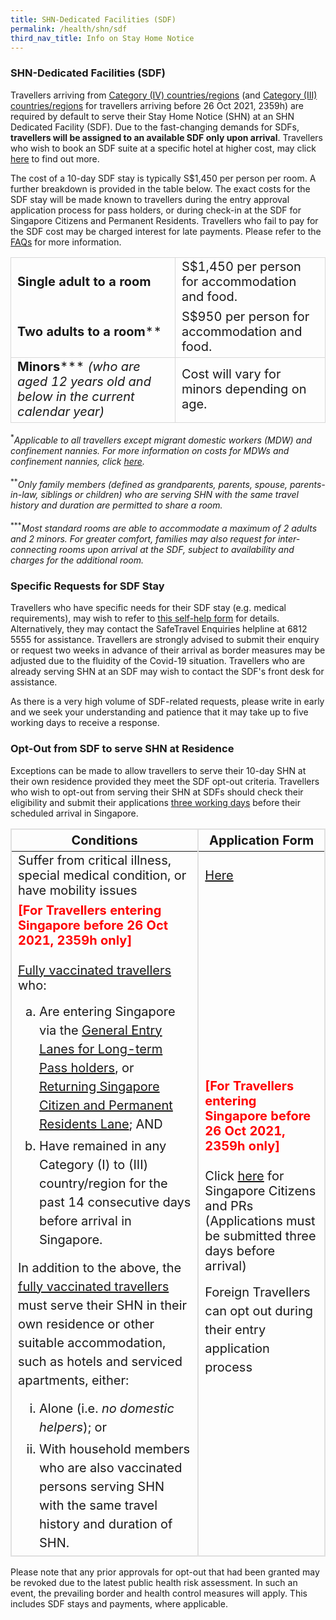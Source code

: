 ```yaml
---
title: SHN-Dedicated Facilities (SDF)
permalink: /health/shn/sdf
third_nav_title: Info on Stay Home Notice
---
```

### SHN-Dedicated Facilities (SDF)

Travellers arriving from <a href="/shn-and-swab-summary#table">Category (IV) countries/regions</a> (and <a href="/shn-and-swab-summary#category3">Category (III) countries/regions</a> for travellers arriving before 26 Oct 2021, 2359h) are required by default to serve their Stay Home Notice (SHN) at an SHN Dedicated Facility (SDF). Due to the fast-changing demands for SDFs, <b>travellers will be assigned to an available SDF only upon arrival</b>. Travellers who wish to book an SDF suite at a specific hotel at higher cost, may click <a href="/health/shn/sdfupgrade">here</a> to find out more.

The cost of a 10-day SDF stay is typically S$1,450 per person per room. A further breakdown is provided in the table below. The exact costs for the SDF stay will be made known to travellers during the entry approval application process for pass holders, or during check-in at the SDF for Singapore Citizens and Permanent Residents. Travellers who fail to pay for the SDF cost may be charged interest for late payments. Please refer to the <a href="/health/faq#shnsdf">FAQs</a> for more information.

<table>
  <tbody><tr>
    <td style="font-size:20px; border-top:1px solid #D8D8D8; border-left:1px solid #D8D8D8; border-right:1px solid #D8D8D8;"><b>Single adult to a room</b></td>
    <td style="font-size:20px; border-top:1px solid #D8D8D8; border-right:1px solid #D8D8D8;">S$1,450 per person for accommodation and food.</td>
  </tr>
  <tr>
    <td style="font-size:20px; border-left:1px solid #D8D8D8; border-right:1px solid #D8D8D8; border-bottom:1px solid #D8D8D8;"><b>Two adults to a room</b>**</td>
    <td style="font-size:20px; border-right:1px solid #D8D8D8; border-bottom:1px solid #D8D8D8;">S$950 per person for accommodation and food.
    </td>   
  </tr>
    <tr>
    <td style="font-size:20px; border-left:1px solid #D8D8D8; border-right:1px solid #D8D8D8; border-bottom:1px solid #D8D8D8;"><b>Minors</b>*** <i>(who are aged 12 years old and below in the current calendar year)</i></td>
    <td style="font-size:20px; border-right:1px solid #D8D8D8; border-bottom:1px solid #D8D8D8;">Cost will vary for minors depending on age.</td>   
  </tr>
 </tbody></table>
<sup>*</sup><i>Applicable to all travellers except migrant domestic workers (MDW) and confinement nannies. For more information on costs for MDWs and confinement nannies, click  <a href="/wphl/shn-and-swab-summary">here</a>.</i><br><br>
<sup>**</sup><i>Only family members (defined as grandparents, parents, spouse, parents-in-law, siblings or children) who are serving SHN with the same travel history and duration are permitted to share a room.</i><br><br>
<sup>***</sup><i>Most standard rooms are able to accommodate a maximum of 2 adults and 2 minors. For greater comfort, families may also request for inter-connecting rooms upon arrival at the SDF, subject to availability and charges for the additional room.</i>


### Specific Requests for SDF Stay

Travellers who have specific needs for their SDF stay (e.g. medical requirements), may wish to refer to [this self-help form](https://go.gov.sg/shnhotelneeds) for details. Alternatively, they may contact the SafeTravel Enquiries helpline at 6812 5555 for assistance. Travellers are strongly advised to submit their enquiry or request two weeks in advance of their arrival as border measures may be adjusted due to the fluidity of the Covid-19 situation. Travellers who are already serving SHN at an SDF may wish to contact the SDF's front desk for assistance.
<p>As  there is a very high volume of SDF-related requests, please write in early and we seek your understanding and patience that it may take up to five working days to receive a response.</i></p>

### Opt-Out from SDF to serve SHN at Residence

Exceptions can be made to allow travellers to serve their 10-day SHN at their own residence provided they meet the SDF opt-out criteria. Travellers who wish to opt-out from serving their SHN at SDFs should check their eligibility and submit their applications <u>three working days</u> before their scheduled arrival in Singapore.
<table>
  <thead>
    <tr>
      <th style="font-size:20px; margin-top:0px; margin-bottom:0px;  border-left:2px solid #E0E0E0; border-top:2px solid #E0E0E0; border-right:2px solid #E0E0E0; text-align:center;"><b>Conditions</b></th>
      <th style="font-size:20px; margin-top:0px; margin-bottom:0px; border-top:2px solid #E0E0E0; border-right:2px solid #E0E0E0; text-align:center;"><b>Application Form</b></th>
    </tr>
  </thead>
  <tbody>
    <tr>
      <td style="font-size:20px; margin-top:0px; margin-bottom:0px; border-left:2px solid #E0E0E0; border-right:2px solid #E0E0E0;">Suffer from critical illness, special medical condition, or have mobility issues
</td>
      <td style="font-size:20px; margin-top:0px; margin-bottom:0px; border-right:2px solid #E0E0E0;"><a href="https://go.gov.sg/shnhotelneeds">Here</a></td>
    </tr>
       <tr>
      <td style="font-size:20px; margin-top:0px; margin-bottom:0px; border-left:2px solid #E0E0E0; border-right:2px solid #E0E0E0; border-bottom:2px solid #E0E0E0;"><span style="color:red;"><b>[For Travellers entering Singapore before 26 Oct 2021, 2359h only]</b></span><br/><br/><a href="/health/vtsg">Fully vaccinated travellers</a> who:
        <ol style="font-size:20px; margin-top:15px; margin-bottom:0px; list-style-type:lower-alpha;">
<li style="font-size:20px; margin-top:5px; margin-bottom:0px; list-style-type:lower-alpha; line-height:1.5">Are entering Singapore via the <a href="/arriving/overview#LTPH">General Entry Lanes for Long-term Pass holders</a>, or <a href="/arriving/overview#ReturningSCPR">Returning Singapore Citizen and Permanent Residents Lane</a>; AND</li>
	<li style="font-size:20px; margin-top:5px; margin-bottom:0px; list-style-type:lower-alpha; line-height:1.5">Have remained in any Category (I) to (III) country/region for the past 14 consecutive days before arrival in Singapore.</li>
</ol>
        <p style="font-size:20px; margin-top:15px; margin-bottom:0px; line-height:1.5;">In addition to the above, the <a href="/health/vtsg">fully vaccinated travellers</a> must serve their SHN in their own residence or other suitable accommodation, such as hotels and serviced apartments, either:</p>
        <ol style="font-size:20px; margin-top:15px; margin-bottom:0px; list-style-type:lower-roman;">
<li style="font-size:20px; margin-top:5px; margin-bottom:0px; list-style-type:lower-roman; line-height:1.5">Alone (i.e. <i>no domestic helpers</i>); or</li>
	<li style="font-size:20px; margin-top:5px; margin-bottom:0px; list-style-type:lower-roman; line-height:1.5">With household members who are also vaccinated persons serving SHN with the same travel history and duration of SHN.</li>
</ol>
</td>
      <td style="font-size:20px; margin-top:0px; margin-bottom:0px; border-right:2px solid #E0E0E0;border-bottom:2px solid #E0E0E0;"><span style="color:red;"><b>[For Travellers entering Singapore before 26 Oct 2021, 2359h only]</b></span><br/><br/>
	Click <a href="https://go.gov.sg/scproptoutsdf">here</a> for Singapore Citizens and PRs (Applications must be submitted three days before arrival)
	<p style="font-size:20px; margin-top:15px; margin-bottom:0px; line-height:1.5;">Foreign Travellers can opt out during their entry application process</p>
</td>
    </tr>
  </tbody>
  </table>

Please note that any prior approvals for opt-out that had been granted may be revoked due to the latest public health risk assessment. In such an event, the prevailing border and health control measures will apply. This includes SDF stays and payments, where applicable.